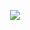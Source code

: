 <p align="center">
  <img src="![](https://raw.githubusercontent.com/1999AZZAR/1999AZZAR/main/resources/img/grid-snake.svg)"/>
</p>
